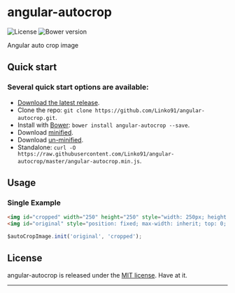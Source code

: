 # angular-autocrop
![License](https://img.shields.io/badge/license-MIT-blue.svg)
![Bower version](https://img.shields.io/badge/bower-1.0.0-blue.svg)


Angular auto crop image

## Quick start

### Several quick start options are available:

* [Download the latest release](https://github.com/Linko91/angular-autocrop/archive/1.0.0.zip).
* Clone the repo: `git clone https://github.com/Linko91/angular-autocrop.git`.
* Install with [Bower](http://bower.io): `bower install angular-autocrop --save`.
* Download [minified](https://raw.githubusercontent.com/Linko91/angular-autocrop/master/angular-autocrop.min.js).
* Download [un-minified](https://raw.githubusercontent.com/Linko91/angular-autocrop/master/angular-autocrop.js).
* Standalone: `curl -O https://raw.githubusercontent.com/Linko91/angular-autocrop/master/angular-autocrop.min.js`.



## Usage

### Single Example 

```html
<img id="cropped" width="250" height="250" style="width: 250px; height: 250px;"/>
<img id="original" style="position: fixed; max-width: inherit; top: 0; left: 0; z-index: -1000; width: auto; height: auto; display: none;"/>
```

```javascript
$autoCropImage.init('original', 'cropped');
```



## License
angular-autocrop is released under the [MIT license](https://raw.githubusercontent.com/Linko91/angular-autocrop/master/LICENSE). Have at it.
* * *
